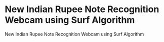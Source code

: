 # New Indian Rupee Note Recognition Webcam using Surf Algorithm
 New Indian Rupee Note Recognition Webcam using Surf Algorithm
